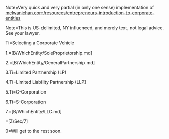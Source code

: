 Note=Very quick and very partial (in only one sense) implementation of <a href="http://melwanichan.com/resources/entrepreneurs-introduction-to-corporate-entities/">melwanichan.com/resources/entrepreneurs-introduction-to-corporate-entities</a> 

Note=This is US-delimited, NY influenced, and merely text, not legal advice.  See your lawyer. 

Ti=Selecting a Corporate Vehicle

1.=[B/WhichEntity/SoleProprietorship.md]

2.=[B/WhichEntity/GeneralPartnership.md]

3.Ti=Limited Partnership (LP)

4.Ti=Limited Liability Partnership (LLP)

5.Ti=C-Corporation

6.Ti=S-Corporation

7.=[B/WhichEntity/LLC.md]

=[Z/Sec/7]

0=Will get to the rest soon.